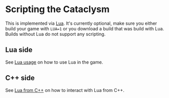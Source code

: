 # Scripting the Cataclysm

This is implemented via [Lua](https://www.lua.org/). It's currently optional, make sure you either build your game with `LUA=1` or you download a build that was build with Lua. Builds without Lua do not support any scripting.

## Lua side

See [Lua usage](LUA_USAGE.md) on how to use Lua in the game.

## C++ side

See [Lua from C++](LUA_FROM_CPP.md) on how to interact with Lua from C++.


